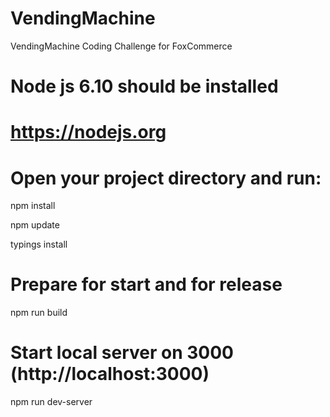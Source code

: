 # VendingMachine
VendingMachine Coding Challenge for FoxCommerce

# Node js 6.10 should be installed
# https://nodejs.org

# Open your project directory and run:
npm install

npm update

typings install

# Prepare for start and for release
npm run build

# Start local server on 3000 (http://localhost:3000)
npm run dev-server
